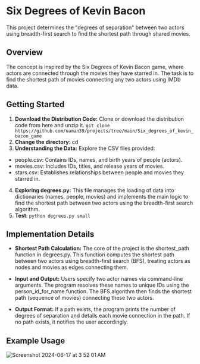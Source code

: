 # Six Degrees of Kevin Bacon
This project determines the "degrees of separation" between two actors using breadth-first search to find the shortest path through shared movies.

## Overview
The concept is inspired by the Six Degrees of Kevin Bacon game, where actors are connected through the movies they have starred in. The task is to find the shortest path of movies connecting any two actors using IMDb data.

## Getting Started
1. **Download the Distribution Code:** Clone or download the distribution code from here and unzip it.
```git clone https://github.com/naman39/projects/tree/main/Six_degrees_of_kevin_bacon_game```
2. **Change the directory:** cd <repository-directory>
3. **Understanding the Data:** Explore the CSV files provided:
  * people.csv: Contains IDs, names, and birth years of people (actors).
  * movies.csv: Includes IDs, titles, and release years of movies.
  * stars.csv: Establishes relationships between people and movies they starred in.
4. **Exploring degrees.py:** This file manages the loading of data into dictionaries (names, people, movies) and implements the main logic to find the shortest path between two actors using the breadth-first search algorithm.
5. **Test**: ```python degrees.py small```

## Implementation Details
* **Shortest Path Calculation:** The core of the project is the shortest_path function in degrees.py. This function computes the shortest path between two actors using breadth-first search (BFS), treating actors as nodes and movies as edges connecting them.

* **Input and Output:** Users specify two actor names via command-line arguments. The program resolves these names to unique IDs using the person_id_for_name function. The BFS algorithm then finds the shortest path (sequence of movies) connecting these two actors.

* **Output Format:** If a path exists, the program prints the number of degrees of separation and details each movie connection in the path. If no path exists, it notifies the user accordingly.

## Example Usage
![Screenshot 2024-06-17 at 3 52 01 AM](https://github.com/naman39/projects/assets/59209974/597684a7-cd9c-413b-9626-f033e8d101d5)
